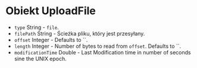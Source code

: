 # Obiekt UploadFile

* `type` String - `file`.
* `filePath` String - Ścieżka pliku, który jest przesyłany.
* `offset` Integer - Defaults to ``.
* `length` Integer - Number of bytes to read from `offset`. Defaults to ``.
* `modificationTime` Double - Last Modification time in number of seconds sine the UNIX epoch.